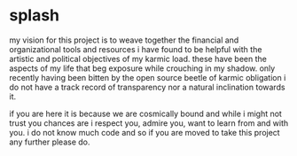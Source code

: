 # splash

my vision for this project is to weave together the financial and organizational tools and resources i have found to be helpful with the artistic and political objectives of my karmic load. these have been the aspects of my life that beg exposure while crouching in my shadow. only recently having been bitten by the open source beetle of karmic obligation i do not have a track record of transparency nor a natural inclination towards it. 

if you are here it is because we are cosmically bound and while i might not trust you chances are i respect you, admire you, want to learn from and with you. i do not know much code and so if you are moved to take this project any further please do. 
